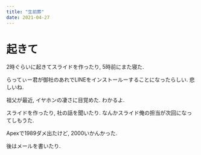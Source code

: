 ```yaml
---
title: "生前葬"
date: 2021-04-27
---
```


# 起きて
2時ぐらいに起きてスライドを作ったり, 5時前にまた寝た.

らってぃー君が御社のあれでLINEをインストールーすることになったらしい. 悲しいね.

祖父が最近, イヤホンの凄さに目覚めた. わかるよ.

スライドを作ったり, 社の話を聞いたり. なんかスライド俺の担当が次回になってしもうた.

Apexで1989ダメ出たけど, 2000いかんかった.

後はメールを書いたり.